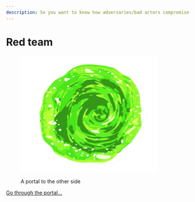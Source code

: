 ```yaml
---
description: So you want to know how adversaries/bad actors compromise our software?
---
```


# Red team

<figure><img src="../.gitbook/assets/image.png" alt="" width="375"><figcaption><p>A portal to the other side</p></figcaption></figure>

[Go through the portal...](https://book.hacktricks.xyz/)

